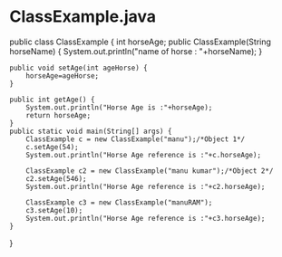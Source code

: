 # ClassExample.java
public class ClassExample {
    int horseAge;
    public ClassExample(String horseName) {
        System.out.println("name of horse : "+horseName);
    }

    public void setAge(int ageHorse) {
        horseAge=ageHorse;
    }

    public int getAge() {
        System.out.println("Horse Age is :"+horseAge);
        return horseAge;
    }
    public static void main(String[] args) {
        ClassExample c = new ClassExample("manu");/*Object 1*/
        c.setAge(54);
        System.out.println("Horse Age reference is :"+c.horseAge);

        ClassExample c2 = new ClassExample("manu kumar");/*Object 2*/
        c2.setAge(546);
        System.out.println("Horse Age reference is :"+c2.horseAge);

        ClassExample c3 = new ClassExample("manuRAM");
        c3.setAge(10);
        System.out.println("Horse Age reference is :"+c3.horseAge);
    }
}
